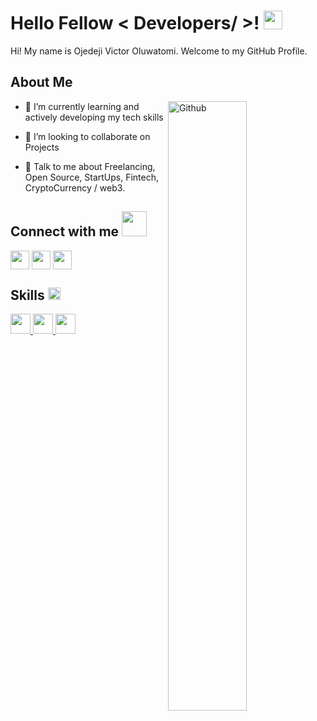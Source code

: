 <h1> Hello Fellow < Developers/ >! <img src = "https://raw.githubusercontent.com/MartinHeinz/MartinHeinz/master/wave.gif" width = 30px> </h1>
<p align='center'>

</p>
<div size='20px'> Hi! My name is Ojedeji Victor Oluwatomi. Welcome to my GitHub Profile.
</div>

<h2> About Me </h2>


<img width="50%" align="right" alt="Github" src="https://raw.githubusercontent.com/onimur/.github/master/.resources/git-header.svg" />



- 🌱 I’m currently learning and actively developing my tech skills

- 👯 I’m looking to collaborate on Projects

- 💬 Talk to me about Freelancing, Open Source, StartUps, Fintech, CryptoCurrency / web3.

<h2> Connect with me <img src='https://raw.githubusercontent.com/ShahriarShafin/ShahriarShafin/main/Assets/handshake.gif' width="40px"> </h2>
<a href = 'https://www.linkedin.com/in/victor-ojedeji-30b667147/'> <img width = '30px' align= 'center' src="https://raw.githubusercontent.com/rahulbanerjee26/githubAboutMeGenerator/main/icons/linked-in-alt.svg"/></a> 
<a href = 'https://twitter.com/Hack_Bishop'> <img width = '30px' align= 'center' src="https://raw.githubusercontent.com/rahulbanerjee26/githubAboutMeGenerator/main/icons/twitter.svg"/></a> 
<a href = 'https://github.com/victorojedeji'> <img width = '30px' align= 'center' src="https://raw.githubusercontent.com/rahulbanerjee26/githubAboutMeGenerator/main/icons/github.svg"/></a> 

<h2> Skills <img src = "https://media2.giphy.com/media/QssGEmpkyEOhBCb7e1/giphy.gif?cid=ecf05e47a0n3gi1bfqntqmob8g9aid1oyj2wr3ds3mg700bl&rid=giphy.gif" width = 20px> </h2>
<a href="#"> <img width ='32px' src ='https://img.icons8.com/color/344/javascript--v1.png'> </a>
<a href= "https://github.com/victorojedeji?tab=repositories&q=&type=&language=html&sort=" > <img width ='32px' src ='https://img.icons8.com/color/344/html-5--v1.png'> </a>
<a href= "https://github.com/victorojedeji?tab=repositories&q=&type=&language=css&sort=" > <img width ='32px' src ='https://img.icons8.com/color/344/css3.png'> </a>


